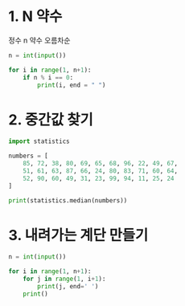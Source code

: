 # 1. N 약수

정수 n 약수 오름차순

```python
n = int(input())

for i in range(1, n+1):
    if n % i == 0:
        print(i, end = " ")
```



# 2. 중간값 찾기

```python
import statistics

numbers = [
    85, 72, 38, 80, 69, 65, 68, 96, 22, 49, 67,
    51, 61, 63, 87, 66, 24, 80, 83, 71, 60, 64,
    52, 90, 60, 49, 31, 23, 99, 94, 11, 25, 24
]

print(statistics.median(numbers))
```



# 3. 내려가는 계단 만들기

```python
n = int(input())

for i in range(1, n+1):
    for j in range(1, i+1):
        print(j, end=' ')
    print()
```